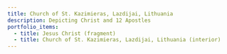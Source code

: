 ```yaml
---
title: Church of St. Kazimieras, Lazdijai, Lithuania
description: D﻿epicting Christ and 12 Apostles
portfolio_items:
  - title: Jesus Christ (fragment)
  - title: Church of St. Kazimieras, Lazdijai, Lithuania (interior)
---
```

